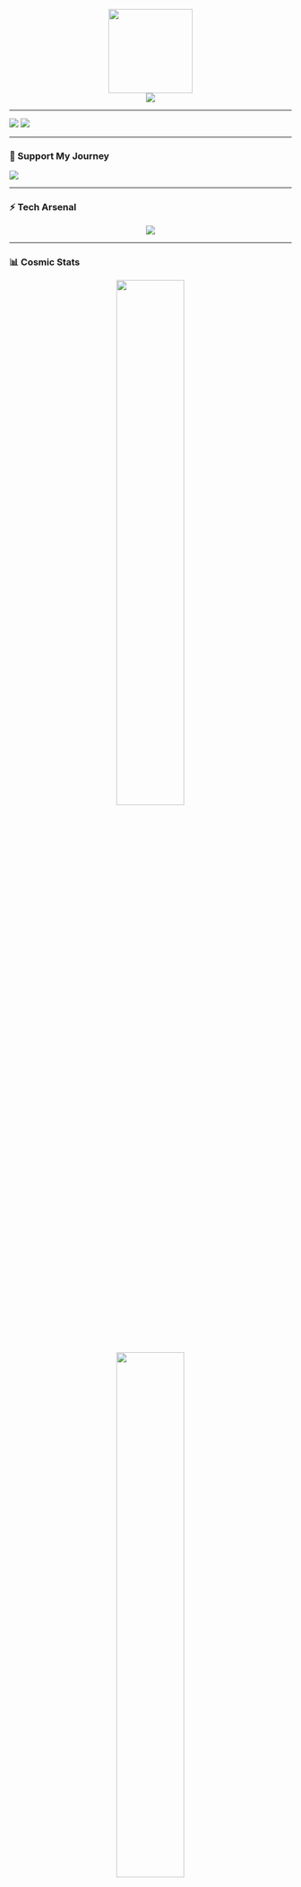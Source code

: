 <p align="center">
  <img src="https://github.com/7oSkaaa/7oSkaaa/blob/main/Images/about_me.gif?raw=true" width="150px">
  <br>
  <img src="https://readme-typing-svg.demolab.com?font=Orbitron&size=26&duration=4000&pause=1000&color=9D4EDD&center=true&vCenter=true&width=500&lines=Full-Stack+Developer;Open-Source+Enthusiast;Problem+Solver">
</p>

---

<p align="left">
  <img src="https://komarev.com/ghpvc/?username=dihaxn&label=Cosmic+Visitors&color=7B2CBF&style=flat-square">
  <a href="https://twitter.com/dihaxn">
    <img src="https://img.shields.io/twitter/follow/dihaxn?logo=twitter&style=for-the-badge&color=9D4EDD&labelColor=000000">
  </a>
</p>

---

### 🚀 Support My Journey
<p align="left">
  <a href="https://www.buymeacoffee.com/ihanlaknukl">
    <img src="https://img.shields.io/badge/Buy_Me_A_Coffee-FFDD00?style=for-the-badge&logo=buy-me-a-coffee&logoColor=black">
  </a>
</p>

---

### ⚡ Tech Arsenal
<p align="center">
  <img src="https://skillicons.dev/icons?i=aws,docker,cpp,cs,java,js,ts,css,html,tailwind,php,laravel,git,mongodb,mysql,nodejs,express,react,redux,spring,figma,postman,jenkins&perline=12">
</p>

---

### 📊 Cosmic Stats
<p align="center">
  <img src="https://github-readme-stats.vercel.app/api?username=dihaxn&show_icons=true&theme=dark&bg_color=0D1117&title_color=9D4EDD&icon_color=7B2CBF&text_color=FFFFFF&border_color=7B2CBF" width="49%">
<br/>
  <img src="https://github-readme-streak-stats.herokuapp.com?user=dihaxn&theme=dark&background=0D1117&border=7B2CBF&stroke=7B2CBF&dates=9D4EDD&ring=9D4EDD&fire=9D4EDD&currStreakNum=FFFFFF&sideNums=FFFFFF&currStreakLabel=9D4EDD" width="49%">
</p>

<p align="center">
  <img src="https://github-readme-stats.vercel.app/api/top-langs?username=dihaxn&layout=compact&theme=dark&bg_color=0D1117&title_color=9D4EDD&text_color=FFFFFF&border_color=7B2CBF">
</p>


### 🌟 Stellar Achievements
<p align="center">
  <img src="https://img.shields.io/github/stars/dihaxn?label=Galactic%20Stars&style=for-the-badge&color=9D4EDD&logoColor=FFFFFF&logo=starship&labelColor=0D1117">
  <img src="https://img.shields.io/github/followers/dihaxn?label=Space%20Followers&style=for-the-badge&color=7B2CBF&logo=githubsponsors&logoColor=FFFFFF&labelColor=0D1117">
</p>


### 🌌 Celestial Recognition
<p align="center">
  <a href="https://github.com/dihaxn">
    <img src="https://github-readme-stats.vercel.app/api?username=dihaxn&show_icons=true&count_private=true&theme=dark&bg_color=0D1117&title_color=9D4EDD&icon_color=7B2CBF&border_color=7B2CBF&custom_title=Stellar%20Contributions" width="49%">
  </a>
  <a href="https://github.com/dihaxn?tab=repositories">
    <img src="https://github-readme-stats.vercel.app/api/top-langs/?username=dihaxn&layout=compact&theme=dark&bg_color=0D1117&title_color=9D4EDD&text_color=FFFFFF&border_color=7B2CBF" width="49%">
  </a>
</p>


### 🌠 Star Trajectory
[![Star History Chart](https://api.star-history.com/svg?repos=dihaxn/dihaxn&type=Date&theme=dark&bg_color=0D1117&title_color=9D4EDD&border_color=7B2CBF)](https://star-history.com/#dihaxn/dihaxn&Date)

---

[![Star History Chart](https://api.star-history.com/svg?repos=dihaxn/dihaxn&type=Timeline&theme=dark&bg_color=0D1117&title_color=9D4EDD)](https://star-history.com/#dihaxn/dihaxn&Timeline)

---

<p align="center">
  <img src="https://capsule-render.vercel.app/api?type=waving&color=7B2CBF&height=120&section=footer&animation=twinkling">
</p>
